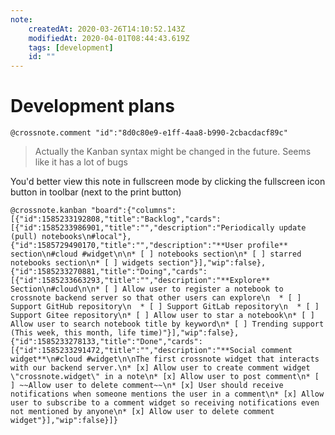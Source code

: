 ```yaml
---
note:
    createdAt: 2020-03-26T14:10:52.143Z
    modifiedAt: 2020-04-01T08:44:43.619Z
    tags: [development]
    id: ""
---
```

# Development plans
`@crossnote.comment "id":"8d0c80e9-e1ff-4aa8-b990-2cbacdacf89c"`  
> Actually the Kanban syntax might be changed in the future. Seems like it has a lot of bugs

You'd better view this note in fullscreen mode by clicking the fullscreen icon button in toolbar (next to the print button)

`@crossnote.kanban "board":{"columns":[{"id":1585233192808,"title":"Backlog","cards":[{"id":1585233986901,"title":"","description":"Periodically update (pull) notebooks\n#local"},{"id":1585729490170,"title":"","description":"**User profile** section\n#cloud #widget\n\n* [ ] notebooks section\n* [ ] starred notebooks section\n* [ ] widgets section"}],"wip":false},{"id":1585233270881,"title":"Doing","cards":[{"id":1585233663293,"title":"","description":"**Explore** Section\n#cloud\n\n* [ ] Allow user to register a notebook to crossnote backend server so that other users can explore\n  * [ ] Support GitHub repository\n  * [ ] Support GitLab repository\n  * [ ] Support Gitee repository\n* [ ] Allow user to star a notebook\n* [ ] Allow user to search notebook title by keyword\n* [ ] Trending support (This week, this month, life time)"}],"wip":false},{"id":1585233278133,"title":"Done","cards":[{"id":1585233291472,"title":"","description":"**Social comment widget**\n#cloud #widget\n\nThe first crossnote widget that interacts with our backend server.\n* [x] Allow user to create comment widget \"crossnote.widget\" in a note\n* [x] Allow user to post comment\n* [ ] ~~Allow user to delete comment~~\n* [x] User should receive notifications when someone mentions the user in a comment\n* [x] Allow user to subscribe to a comment widget so receiving notifications even not mentioned by anyone\n* [x] Allow user to delete comment widget"}],"wip":false}]}`  
